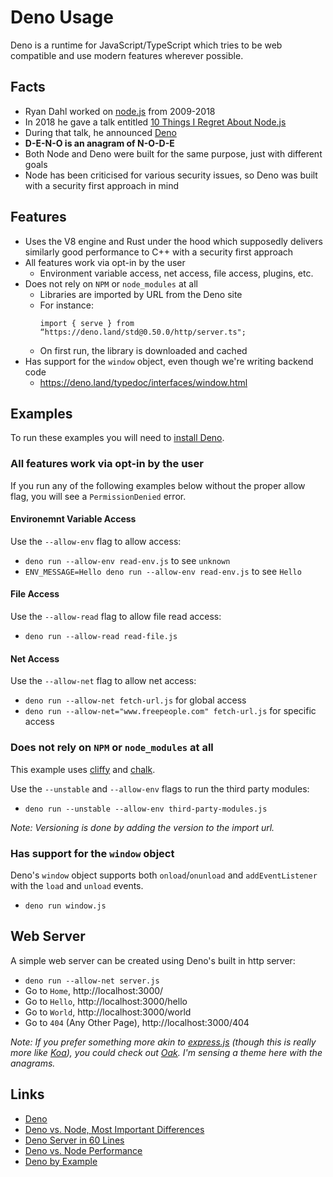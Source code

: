 # Deno Usage

Deno is a runtime for JavaScript/TypeScript which tries to be web compatible and use modern features wherever possible.

## Facts

* Ryan Dahl worked on [node.js](https://nodejs.org/) from 2009-2018
* In 2018 he gave a talk entitled [10 Things I Regret About Node.js](https://www.youtube.com/watch?v=M3BM9TB-8yA)
* During that talk, he announced [Deno](https://deno.land/)
* **D-E-N-O is an anagram of N-O-D-E**
* Both Node and Deno were built for the same purpose, just with different goals
* Node has been criticised for various security issues, so Deno was built with a security first approach in mind

## Features

* Uses the V8 engine and Rust under the hood which supposedly delivers similarly good performance to C++ with a security first approach
* All features work via opt-in by the user
    - Environment variable access, net access, file access, plugins, etc.
* Does not rely on `NPM` or `node_modules` at all
    - Libraries are imported by URL from the Deno site
    - For instance:
        ```
        import { serve } from “https://deno.land/std@0.50.0/http/server.ts";
        ```
    - On first run, the library is downloaded and cached
* Has support for the `window` object, even though we're writing backend code
    - https://deno.land/typedoc/interfaces/window.html

## Examples

To run these examples you will need to [install Deno](https://deno.land/manual/getting_started/installation).

### All features work via opt-in by the user

If you run any of the following examples below without the proper allow flag, you will see a `PermissionDenied` error.

#### Environemnt Variable Access

Use the `--allow-env` flag to allow access:
  - `deno run --allow-env read-env.js` to see `unknown`
  - `ENV_MESSAGE=Hello deno run --allow-env read-env.js` to see `Hello`

#### File Access

Use the `--allow-read` flag to allow file read access:
  - `deno run --allow-read read-file.js`

#### Net Access

Use the `--allow-net` flag to allow net access:
  - `deno run --allow-net fetch-url.js` for global access
  - `deno run --allow-net="www.freepeople.com" fetch-url.js` for specific access

### Does not rely on `NPM` or `node_modules` at all

This example uses [cliffy](https://github.com/c4spar/deno-cliffy) and [chalk](https://github.com/canonic-epicure/chalk-deno).

Use the `--unstable` and `--allow-env` flags to run the third party modules:
  - `deno run --unstable --allow-env third-party-modules.js`

_Note: Versioning is done by adding the version to the import url._

### Has support for the `window` object

Deno's `window` object supports both `onload`/`onunload` and `addEventListener` with the `load` and `unload` events.
  - `deno run window.js`

## Web Server

A simple web server can be created using Deno's built in http server:
  - `deno run --allow-net server.js`
  - Go to `Home`, http://localhost:3000/
  - Go to `Hello`, http://localhost:3000/hello
  - Go to `World`, http://localhost:3000/world
  - Go to `404` (Any Other Page), http://localhost:3000/404

_Note: If you prefer something more akin to [express.js](https://expressjs.com/) (though this is really more like [Koa](https://koajs.com/)), you could check out [Oak](https://github.com/oakserver/oak). I'm sensing a theme here with the anagrams._

## Links
- [Deno](https://deno.land/)
- [Deno vs. Node, Most Important Differences](https://javascript.plainenglish.io/deno-vs-node-js-here-are-the-most-important-differences-62b547443be1)
- [Deno Server in 60 Lines](https://typeofnan.dev/writing-your-first-deno-server-in-60-lines/)
- [Deno vs. Node Performance](https://mayankchoubey.github.io/Deno-vs-Node-Performance/)
- [Deno by Example](https://decipher.dev/deno-by-example/)
